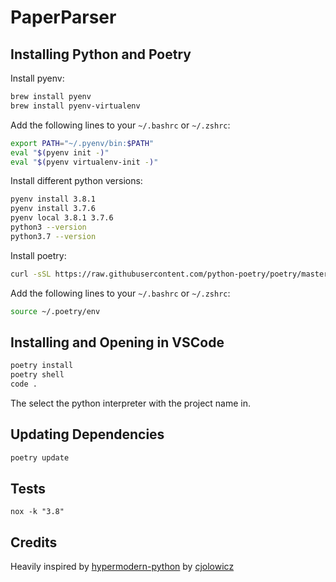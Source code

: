 # PaperParser

## Installing Python and Poetry

Install pyenv:

```bash
brew install pyenv
brew install pyenv-virtualenv
```

Add the following lines to your `~/.bashrc` or `~/.zshrc`:

```bash
export PATH="~/.pyenv/bin:$PATH"
eval "$(pyenv init -)"
eval "$(pyenv virtualenv-init -)"
```

Install different python versions:

```bash
pyenv install 3.8.1
pyenv install 3.7.6
pyenv local 3.8.1 3.7.6
python3 --version
python3.7 --version
```

Install poetry:

```bash
curl -sSL https://raw.githubusercontent.com/python-poetry/poetry/master/get-poetry.py | python
```

Add the following lines to your `~/.bashrc` or `~/.zshrc`:

```bash
source ~/.poetry/env
```

## Installing and Opening in VSCode

```bash
poetry install
poetry shell
code .
```

The select the python interpreter with the project name in.

## Updating Dependencies

```bash
poetry update
```

## Tests

```
nox -k "3.8"
```

## Credits

Heavily inspired by [hypermodern-python](https://github.com/cjolowicz/hypermodern-python) by [cjolowicz](https://github.com/cjolowicz)
